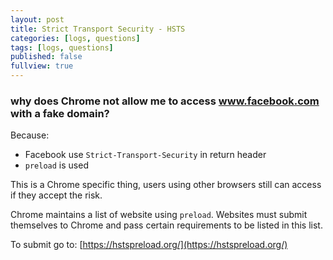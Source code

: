 ```yaml
---
layout: post
title: Strict Transport Security - HSTS
categories: [logs, questions]
tags: [logs, questions]
published: false
fullview: true
---
```



### why does Chrome not allow me to access www.facebook.com with a fake domain?

Because:

- Facebook use `Strict-Transport-Security` in return header
- `preload` is used

This is a Chrome specific thing, users using other browsers still can access if they accept the risk.

Chrome maintains a list of website using `preload`. Websites must submit themselves to Chrome and pass certain requirements to be listed in this list.

To submit go to: [https://hstspreload.org/](https://hstspreload.org/)

